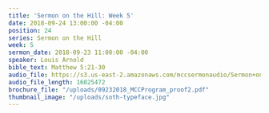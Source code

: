 ```yaml
---
title: 'Sermon on the Hill: Week 5'
date: 2018-09-24 13:00:00 -04:00
position: 24
series: Sermon on the Hill
week: 5
sermon_date: 2018-09-23 11:00:00 -04:00
speaker: Louis Arnold
bible_text: Matthew 5:21-30
audio_file: https://s3.us-east-2.amazonaws.com/mccsermonaudio/Sermon+on+the+Hill_+Week+5.lite.mp3
audio_file_length: 16025472
brochure_file: "/uploads/09232018_MCCProgram_proof2.pdf"
thumbnail_image: "/uploads/soth-typeface.jpg"
---
```


